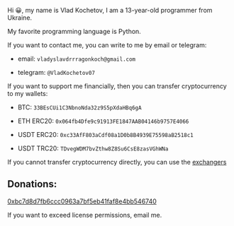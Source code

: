 Hi 😀, my name is Vlad Kochetov, I am a 13-year-old programmer from Ukraine. 

My favorite programming language is Python.


If you want to contact me, you can write to me by email or telegram:

  - email: `vladyslavdrrragonkoch@gmail.com`

  - telegram: `@VladKochetov07`

If you want to support me financially, then you can transfer cryptocurrency to my wallets:

  - BTC: ```33BEsCUi1C3NbnoNda32z9S5pXdaHBq6gA```

  - ETH ERC20: ```0x064fb4Dfe9c91913FE1847AAB04146b9757E4066```

  - USDT ERC20: ```0xc33AfF803aCdf08a1D0b8B4939E75598aB2518c1```

  - USDT TRC20: ```TDvegWDM7bvZthw8Z8Su6CsE8zasVGhWNa```

If you cannot transfer cryptocurrency directly, you can use the [exchangers](bestchange.com)

## Donations:

[0xbc7d8d7fb6ccc0963a7bf5eb41faf8e4bb546740](https://etherscan.io/address/0xbc7d8d7fb6ccc0963a7bf5eb41faf8e4bb546740)

If you want to exceed license permissions, email me.
